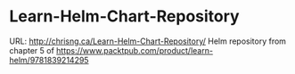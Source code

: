 # Learn-Helm-Chart-Repository
URL: http://chrisng.ca/Learn-Helm-Chart-Repository/
Helm repository from chapter 5 of https://www.packtpub.com/product/learn-helm/9781839214295

